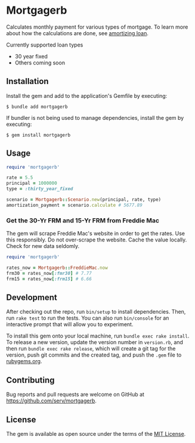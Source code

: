 # Mortgagerb

Calculates monthly payment for various types of mortgage. To learn more about how the calculations are done, see [amortizing loan](https://en.wikipedia.org/wiki/Amortizing_loan).

Currently supported loan types

- 30 year fixed
- Others coming soon

## Installation

Install the gem and add to the application's Gemfile by executing:

    $ bundle add mortgagerb 

If bundler is not being used to manage dependencies, install the gem by executing:

    $ gem install mortgagerb

## Usage

```ruby
require 'mortgagerb'

rate = 5.5
principal = 1000000
type = :thirty_year_fixed 

scenario = Mortgagerb::Scenario.new(principal, rate, type)
amortization_payment = scenario.calculate # 5677.89
```

### Get the 30-Yr FRM and 15-Yr FRM from Freddie Mac

The gem will scrape Freddie Mac's website in order to get the rates.
Use this responsibly. Do not over-scrape the website. Cache the value locally.
Check for new data seldomly.

```ruby
require 'mortgagerb'

rates_now = Mortgagerb::FreddieMac.now
frm30 = rates_now[:fmr30] # 7.77
frm15 = rates_now[:frm15] # 6.66
```


## Development

After checking out the repo, run `bin/setup` to install dependencies. Then, run `rake test` to run the tests. You can also run `bin/console` for an interactive prompt that will allow you to experiment.

To install this gem onto your local machine, run `bundle exec rake install`. To release a new version, update the version number in `version.rb`, and then run `bundle exec rake release`, which will create a git tag for the version, push git commits and the created tag, and push the `.gem` file to [rubygems.org](https://rubygems.org).

## Contributing

Bug reports and pull requests are welcome on GitHub at https://github.com/serv/mortgagerb.

## License

The gem is available as open source under the terms of the [MIT License](https://opensource.org/licenses/MIT).
